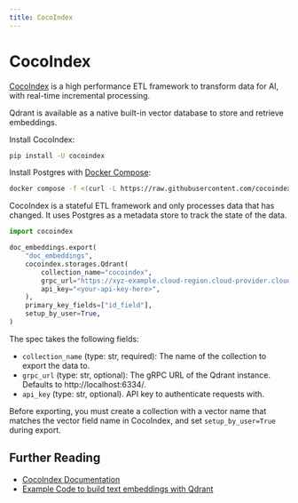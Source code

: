 ```yaml
---
title: CocoIndex
---
```


# CocoIndex

[CocoIndex](https://cocoindex.io) is a high performance ETL framework to transform data for AI, with real-time incremental processing.

Qdrant is available as a native built-in vector database to store and retrieve embeddings.


Install CocoIndex:
```bash
pip install -U cocoindex
```

Install Postgres with [Docker Compose](https://docs.docker.com/compose/install/):
```bash
docker compose -f <(curl -L https://raw.githubusercontent.com/cocoindex-io/cocoindex/refs/heads/main/dev/postgres.yaml) up -d
```
CocoIndex is a stateful ETL framework and only processes data that has changed. It uses Postgres as a metadata store to track the state of the data.

```python
import cocoindex

doc_embeddings.export(
    "doc_embeddings",
    cocoindex.storages.Qdrant(
        collection_name="cocoindex",
        grpc_url="https://xyz-example.cloud-region.cloud-provider.cloud.qdrant.io:6334/",
        api_key="<your-api-key-here>",
    ),
    primary_key_fields=["id_field"],
    setup_by_user=True,
)
```

The spec takes the following fields:

- `collection_name` (type: str, required): The name of the collection to export the data to.
- `grpc_url` (type: str, optional): The gRPC URL of the Qdrant instance. Defaults to http://localhost:6334/.
- `api_key` (type: str, optional). API key to authenticate requests with.

Before exporting, you must create a collection with a vector name that matches the vector field name in CocoIndex, and set `setup_by_user=True` during export.

## Further Reading

- [CocoIndex Documentation](https://cocoindex.io/docs/ops/storages#qdrant)
- [Example Code to build text embeddings with Qdrant](https://github.com/cocoindex-io/cocoindex/tree/main/examples/text_embedding_qdrant)
